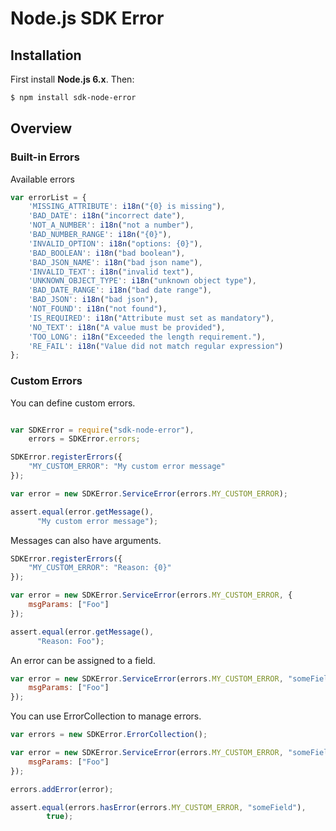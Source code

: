 
# Node.js SDK Error

## Installation

First install **Node.js 6.x**. Then:

```sh
$ npm install sdk-node-error
```

## Overview

### Built-in Errors

Available errors

```js
var errorList = {
	'MISSING_ATTRIBUTE': i18n("{0} is missing"),
	'BAD_DATE': i18n("incorrect date"),
	'NOT_A_NUMBER': i18n("not a number"),
	'BAD_NUMBER_RANGE': i18n("{0}"),
	'INVALID_OPTION': i18n("options: {0}"),
	'BAD_BOOLEAN': i18n("bad boolean"),
	'BAD_JSON_NAME': i18n("bad json name"),
	'INVALID_TEXT': i18n("invalid text"),
	'UNKNOWN_OBJECT_TYPE': i18n("unknown object type"),
	'BAD_DATE_RANGE': i18n("bad date range"),
	'BAD_JSON': i18n("bad json"),
	'NOT_FOUND': i18n("not found"),
	'IS_REQUIRED': i18n("Attribute must set as mandatory"),
	'NO_TEXT': i18n("A value must be provided"),
	'TOO_LONG': i18n("Exceeded the length requirement."),
	'RE_FAIL': i18n("Value did not match regular expression")
};
```

### Custom Errors

You can define custom errors.

```js

var SDKError = require("sdk-node-error"),
	errors = SDKError.errors;

SDKError.registerErrors({
	"MY_CUSTOM_ERROR": "My custom error message"
});

var error = new SDKError.ServiceError(errors.MY_CUSTOM_ERROR);

assert.equal(error.getMessage(),
      "My custom error message");

```

Messages can also have arguments.

```js
SDKError.registerErrors({
	"MY_CUSTOM_ERROR": "Reason: {0}"
});

var error = new SDKError.ServiceError(errors.MY_CUSTOM_ERROR, {
	msgParams: ["Foo"]
});

assert.equal(error.getMessage(),
      "Reason: Foo");
```

An error can be assigned to a field.

```js
var error = new SDKError.ServiceError(errors.MY_CUSTOM_ERROR, "someField", {
	msgParams: ["Foo"]
});
```

You can use ErrorCollection to manage errors.

```js
var errors = new SDKError.ErrorCollection();

var error = new SDKError.ServiceError(errors.MY_CUSTOM_ERROR, "someField", {
	msgParams: ["Foo"]
});

errors.addError(error);

assert.equal(errors.hasError(errors.MY_CUSTOM_ERROR, "someField"),
		true);
```